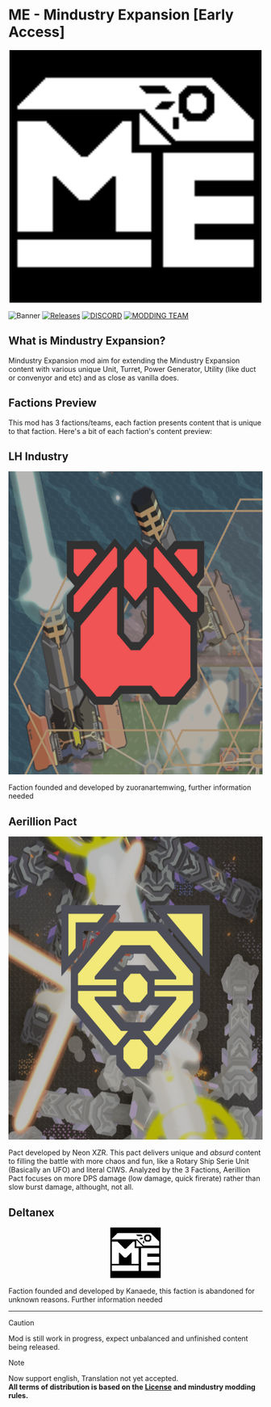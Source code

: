 # ME - Mindustry Expansion [Early Access]

<p align="center"><img src="https://github.com/zuoranartemwing/MindustryExpansion/blob/main/icon.png" alt="logo" height="500" width="500"></p>

![Banner](https://github.com/zuoranartemwing/MindustryExpansion/blob/main/assests/img/banner.png)
[![Releases](https://img.shields.io/badge/Mindustry_Expansion-RELEASES-brightgreen?style=flat-square&logo=github&logoColor=white
)](https://github.com/zuoranartemwing/MindustryExpansion/releases)
[![DISCORD](https://img.shields.io/badge/Discord-JOIN-blue?style=flat-square&logo=discord&logoColor=blue)](https://discord.gg/YR2QfxAuue) [![MODDING TEAM](https://img.shields.io/badge/Modding-Team-brightgreen?style=flat-square&logo=github&logoColor=white
)](https://github.com/zuoranartemwing/MindustryExpansion/blob/main/mod-team.md)

## What is Mindustry Expansion?
Mindustry Expansion mod aim for extending the Mindustry Expansion content with various unique Unit, Turret, Power Generator, Utility (like duct or convenyor and etc) and     as close as vanilla does.

## Factions Preview
This mod has 3 factions/teams, each faction presents content that is unique to that faction. Here's a bit of each faction's content preview:

## LH Industry
<p align="center"><img src="https://github.com/NEON-XZR/testing-repo/blob/main/lhi.png" height="600" width="600"></p>

Faction founded and developed by zuoranartemwing, further information needed

## Aerillion Pact
<p align="center"><img src="https://github.com/NEON-XZR/testing-repo/blob/main/aerillion.png" height="600" width="600"></p>

Pact developed by Neon XZR. This pact delivers unique and *absurd* content to filling the battle with more chaos and fun, like a Rotary Ship Serie Unit (Basically an UFO) and literal CIWS. Analyzed by the 3 Factions, Aerillion Pact focuses on more DPS damage (low damage, quick firerate) rather than slow burst damage, althought, not all.

## Deltanex
<p align="center"><img src="https://github.com/zuoranartemwing/MindustryExpansion/blob/main/icon.png" height="100" width="100"></p>

Faction founded and developed by Kanaede, this faction is abandoned for unknown reasons. Further information needed

---

> [!CAUTION]
> Mod is still work in progress, expect unbalanced and unfinished content being released.

> [!NOTE]
> Now support english, Translation not yet accepted.
> <br>**All terms of distribution is based on the [License](https://github.com/zuoranartemwing/MindustryExpansion/blob/main/LICENSE.md) and mindustry modding rules.**

